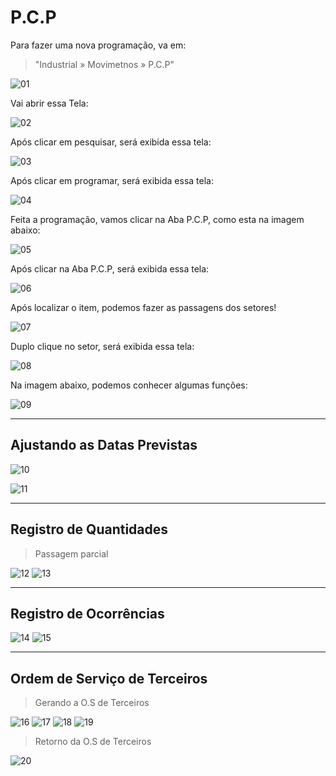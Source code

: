 # P.C.P

Para fazer uma nova programação, va em:

> "Industrial » Movimetnos » P.C.P"  

![01](/img/industrial/movimentos/00.png)

Vai abrir essa Tela:

![02](/img/industrial/movimentos/01.png)

Após clicar em pesquisar, será exibida essa tela:

![03](/img/industrial/movimentos/02.png)

Após clicar em programar, será exibida essa tela:

![04](/img/industrial/movimentos/03.png)

Feita a programação, vamos clicar na Aba P.C.P, como esta na imagem abaixo:

![05](/img/industrial/movimentos/04.png)

Após clicar na Aba P.C.P, será exibida essa tela:

![06](/img/industrial/movimentos/05.png)

Após localizar o item, podemos fazer as passagens dos setores!

![07](/img/industrial/movimentos/06.png)

Duplo clique no setor, será exibida essa tela:

![08](/img/industrial/movimentos/07.png)

Na imagem abaixo, podemos conhecer algumas funções:

![09](/img/industrial/movimentos/08.png)

---

## Ajustando as Datas Previstas  

![10](/img/industrial/movimentos/09.png)

![11](/img/industrial/movimentos/10.png)

---

## Registro de Quantidades

> Passagem parcial

![12](/img/industrial/movimentos/11.png)
![13](/img/industrial/movimentos/12.png)

---

## Registro de Ocorrências

![14](/img/industrial/movimentos/13.png)
![15](/img/industrial/movimentos/14.png)

---

## Ordem de Serviço de Terceiros

> Gerando a O.S de Terceiros

![16](/img/industrial/movimentos/15.png)
![17](/img/industrial/movimentos/16.png)
![18](/img/industrial/movimentos/17.png)
![19](/img/industrial/movimentos/18.png)

> Retorno da O.S de Terceiros

![20](/img/industrial/movimentos/19.png)
